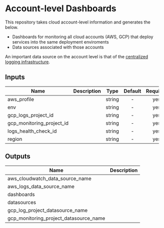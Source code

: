 # Account-level Dashboards

This repository takes cloud account-level information and generates the below.

* Dashboards for monitoring all cloud accounts (AWS, GCP) that deploy services into the same deployment enviroments
* Data sources associated with those accounts

An important data source on the account level is that of the [centralized logging infrastructure](https://github.com/HumanCellAtlas/logs).

<!-- START -->

## Inputs

| Name | Description | Type | Default | Required |
|------|-------------|:----:|:-----:|:-----:|
| aws_profile |  | string | - | yes |
| env |  | string | - | yes |
| gcp_logs_project_id |  | string | - | yes |
| gcp_monitoring_project_id |  | string | - | yes |
| logs_health_check_id |  | string | - | yes |
| region |  | string | - | yes |

## Outputs

| Name | Description |
|------|-------------|
| aws_cloudwatch_data_source_name |  |
| aws_logs_data_source_name |  |
| dashboards |  |
| datasources |  |
| gcp_log_project_datasource_name |  |
| gcp_monitoring_project_datasource_name |  |

<!-- END -->
